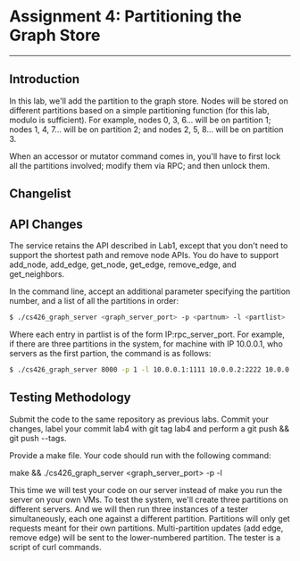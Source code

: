 # Assignment 4: Partitioning the Graph Store #

----

## Introduction ##

In this lab, we'll add the partition to the graph store. Nodes will be stored on different partitions based on a simple partitioning function (for this lab, modulo is sufficient). For example, nodes 0, 3, 6... will be on partition 1; nodes 1, 4, 7... will be on partition 2; and nodes 2, 5, 8... will be on partition 3.

When an accessor or mutator command comes in, you'll have to first lock all the partitions involved; modify them via RPC; and then unlock them.

## Changelist ##

## API Changes ##

The service retains the API described in Lab1, except that you don't need to support the shortest path and remove node APIs. You do have to support add_node, add_edge, get_node, get_edge, remove_edge, and get_neighbors.

In the command line, accept an additional parameter specifying the partition number, and a list of all the partitions in order:

```sh
$ ./cs426_graph_server <graph_server_port> -p <partnum> -l <partlist> 
```

Where each entry in partlist is of the form IP:rpc_server_port. For example, if there are three partitions in the system, for machine with IP 10.0.0.1, who servers as the first partion, the command is as follows:
```sh
$ ./cs426_graph_server 8000 -p 1 -l 10.0.0.1:1111 10.0.0.2:2222 10.0.0.3:1111  
```

## Testing Methodology ##
Submit the code to the same repository as previous labs. Commit your changes, label your commit lab4 with git tag lab4 and perform a git push && git push --tags.

Provide a make file. Your code should run with the following command:

make && ./cs426_graph_server <graph_server_port> -p <partnum> -l <partlist> 

This time we will test your code on our server instead of make you run the server on your own VMs. To test the system, we'll create three partitions on different servers. And we will then run three instances of a tester simultaneously, each one against a different partition. Partitions will only get requests meant for their own partitions. Multi-partition updates (add edge, remove edge) will be sent to the lower-numbered partition. The tester is a script of curl commands.

